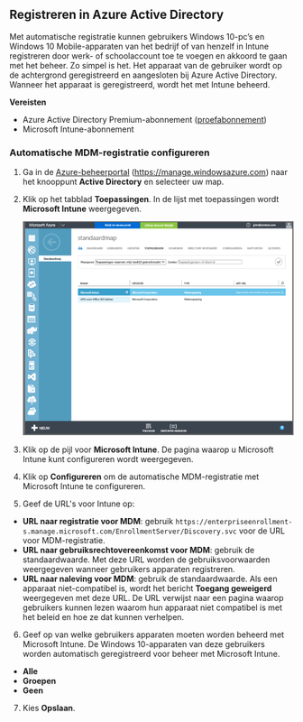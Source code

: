 ## Registreren in Azure Active Directory

Met automatische registratie kunnen gebruikers Windows 10-pc’s en Windows 10 Mobile-apparaten van het bedrijf of van henzelf in Intune registreren door werk- of schoolaccount toe te voegen en akkoord te gaan met het beheer. Zo simpel is het. Het apparaat van de gebruiker wordt op de achtergrond geregistreerd en aangesloten bij Azure Active Directory. Wanneer het apparaat is geregistreerd, wordt het met Intune beheerd.

**Vereisten**
- Azure Active Directory Premium-abonnement ([proefabonnement](http://go.microsoft.com/fwlink/?LinkID=816845))
- Microsoft Intune-abonnement


### Automatische MDM-registratie configureren

1. Ga in de [Azure-beheerportal](https://manage.windowsazure.com) (https://manage.windowsazure.com) naar het knooppunt **Active Directory** en selecteer uw map.

2. Klik op het tabblad **Toepassingen**. In de lijst met toepassingen wordt **Microsoft Intune** weergegeven.

    ![Azure AD-apps met Microsoft Intune](../media/aad-intune-app.png)

3. Klik op de pijl voor **Microsoft Intune**. De pagina waarop u Microsoft Intune kunt configureren wordt weergegeven.

4. Klik op **Configureren** om de automatische MDM-registratie met Microsoft Intune te configureren.

5. Geef de URL's voor Intune op:

  - **URL naar registratie voor MDM**: gebruik `https://enterpriseenrollment-s.manage.microsoft.com/EnrollmentServer/Discovery.svc` voor de URL voor MDM-registratie.
  - **URL naar gebruiksrechtovereenkomst voor MDM**: gebruik de standaardwaarde. Met deze URL worden de gebruiksvoorwaarden weergegeven wanneer gebruikers apparaten registreren.
  - **URL naar naleving voor MDM**: gebruik de standaardwaarde. Als een apparaat niet-compatibel is, wordt het bericht **Toegang geweigerd** weergegeven met deze URL. De URL verwijst naar een pagina waarop gebruikers kunnen lezen waarom hun apparaat niet compatibel is met het beleid en hoe ze dat kunnen verhelpen.

6.  Geef op van welke gebruikers apparaten moeten worden beheerd met Microsoft Intune. De Windows 10-apparaten van deze gebruikers worden automatisch geregistreerd voor beheer met Microsoft Intune.

  - **Alle**
  - **Groepen**
  - **Geen**

7. Kies **Opslaan**.


<!--HONumber=Aug16_HO5-->


